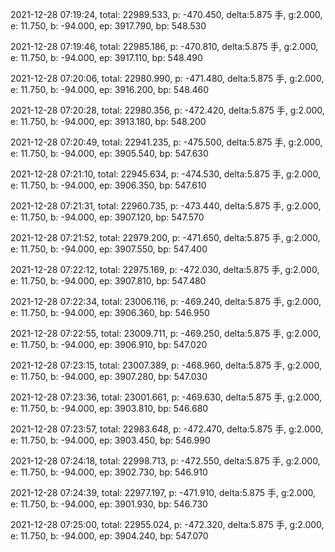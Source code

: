 2021-12-28 07:19:24, total: 22989.533, p: -470.450, delta:5.875 手, g:2.000, e: 11.750, b: -94.000, ep: 3917.790, bp: 548.530

2021-12-28 07:19:46, total: 22985.186, p: -470.810, delta:5.875 手, g:2.000, e: 11.750, b: -94.000, ep: 3917.110, bp: 548.490

2021-12-28 07:20:06, total: 22980.990, p: -471.480, delta:5.875 手, g:2.000, e: 11.750, b: -94.000, ep: 3916.200, bp: 548.460

2021-12-28 07:20:28, total: 22980.356, p: -472.420, delta:5.875 手, g:2.000, e: 11.750, b: -94.000, ep: 3913.180, bp: 548.200

2021-12-28 07:20:49, total: 22941.235, p: -475.500, delta:5.875 手, g:2.000, e: 11.750, b: -94.000, ep: 3905.540, bp: 547.630

2021-12-28 07:21:10, total: 22945.634, p: -474.530, delta:5.875 手, g:2.000, e: 11.750, b: -94.000, ep: 3906.350, bp: 547.610

2021-12-28 07:21:31, total: 22960.735, p: -473.440, delta:5.875 手, g:2.000, e: 11.750, b: -94.000, ep: 3907.120, bp: 547.570

2021-12-28 07:21:52, total: 22979.200, p: -471.650, delta:5.875 手, g:2.000, e: 11.750, b: -94.000, ep: 3907.550, bp: 547.400

2021-12-28 07:22:12, total: 22975.169, p: -472.030, delta:5.875 手, g:2.000, e: 11.750, b: -94.000, ep: 3907.810, bp: 547.480

2021-12-28 07:22:34, total: 23006.116, p: -469.240, delta:5.875 手, g:2.000, e: 11.750, b: -94.000, ep: 3906.360, bp: 546.950

2021-12-28 07:22:55, total: 23009.711, p: -469.250, delta:5.875 手, g:2.000, e: 11.750, b: -94.000, ep: 3906.910, bp: 547.020

2021-12-28 07:23:15, total: 23007.389, p: -468.960, delta:5.875 手, g:2.000, e: 11.750, b: -94.000, ep: 3907.280, bp: 547.030

2021-12-28 07:23:36, total: 23001.661, p: -469.630, delta:5.875 手, g:2.000, e: 11.750, b: -94.000, ep: 3903.810, bp: 546.680

2021-12-28 07:23:57, total: 22983.648, p: -472.470, delta:5.875 手, g:2.000, e: 11.750, b: -94.000, ep: 3903.450, bp: 546.990

2021-12-28 07:24:18, total: 22998.713, p: -472.550, delta:5.875 手, g:2.000, e: 11.750, b: -94.000, ep: 3902.730, bp: 546.910

2021-12-28 07:24:39, total: 22977.197, p: -471.910, delta:5.875 手, g:2.000, e: 11.750, b: -94.000, ep: 3901.930, bp: 546.730

2021-12-28 07:25:00, total: 22955.024, p: -472.320, delta:5.875 手, g:2.000, e: 11.750, b: -94.000, ep: 3904.240, bp: 547.070